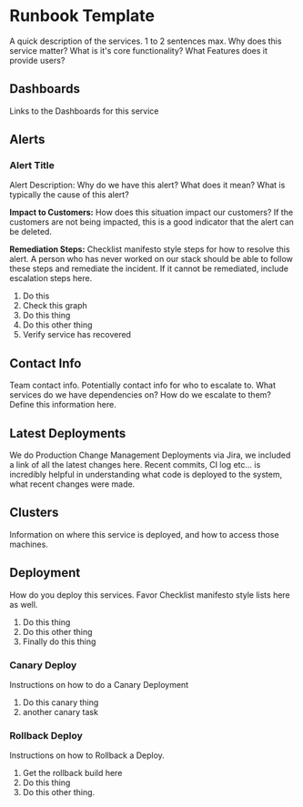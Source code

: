 <!--
Author: CatieM20
Source: https://github.com/CaitieM20/Talks/blob/master/TacklingAlertFatigue/runbook.md
Accessed: 2020-09-18

From ~ Mya

I really liked the simplicity of CatieM20's runbook. I'm contemplating moving to an
even more simplified model simply describing production outage scenarios. Especially
since I don't have any metrics today.

-->


# Runbook Template

A quick description of the services.  1 to 2 sentences max.  Why does this service matter?  What is it's core functionality?  What Features does it provide users?

## Dashboards
Links to the Dashboards for this service

## Alerts

### Alert Title
Alert Description:  Why do we have this alert?  What does it mean?  What is typically the cause of this alert?

**Impact to Customers:**
How does this situation impact our customers?  If the customers are not being impacted, this is a good indicator that the alert can be deleted.

**Remediation Steps:**
Checklist manifesto style steps for how to resolve this alert.  A person who has never worked on our stack should be able to follow these steps and remediate the incident.  If it cannot be remediated, include escalation steps here.
 1. Do this
 2. Check this graph
 3. Do this thing 
 4. Do this other thing
 5. Verify service has recovered
 
## Contact Info
Team contact info.  Potentially contact info for who to escalate to.  What services do we have dependencies on?  How do we escalate to them?  Define this information here.  

## Latest Deployments
We do Production Change Management Deployments via Jira, we included a link of all the latest changes here.  Recent commits, CI log etc... is incredibly helpful in understanding what code is deployed to the system, what recent changes were made.

## Clusters
Information on where this service is deployed, and how to access those machines.

## Deployment
How do you deploy this services.  Favor Checklist manifesto style lists here as well. 
 1. Do this thing
 2. Do this other thing
 3. Finally do this thing 
 
### Canary Deploy
Instructions on how to do a Canary Deployment
 1. Do this canary thing
 2. another canary task
 
### Rollback Deploy
Instructions on how to Rollback a Deploy. 
 1. Get the rollback build here
 2. Do this thing
 3. Do this other thing.  
